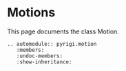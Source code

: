 Motions
=========================

This page documents the class Motion.

```{eval-rst}
.. automodule:: pyrigi.motion
   :members:
   :undoc-members:
   :show-inheritance:
```